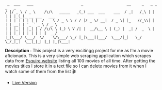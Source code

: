 ```text

 _  ___   ___                      _                    __     _   _ _   _   _                
/ |/ _ \ / _ \    /\/\   _____   _(_) ___  ___    ___  / _|   /_\ | | | | |_(_)_ __ ___   ___ 
| | | | | | | |  /    \ / _ \ \ / / |/ _ \/ __|  / _ \| |_   //_\\| | | | __| | '_ ` _ \ / _ \
| | |_| | |_| | / /\/\ \ (_) \ V /| |  __/\__ \ | (_) |  _| /  _  \ | | | |_| | | | | | |  __/
|_|\___/ \___/  \/    \/\___/ \_/ |_|\___||___/  \___/|_|   \_/ \_/_|_|  \__|_|_| |_| |_|\___|

```

**Description** : This project is a very excitingg project for me as I'm a movie aficionado. This is a very simple web scraping application which scrapes data from [Esquire website](https://www.esquire.com/entertainment/movies/g226/best-movies-ever-0609/) listing all 100 movies of all time. After getting the movies titles I store it in a text file so I can delete movies from it when I watch some of them from the list :clapper:

- [Live Version]()
